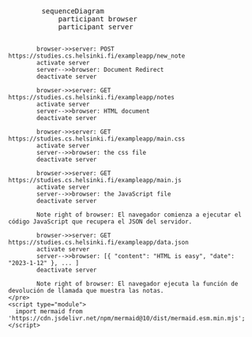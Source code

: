 <!DOCTYPE html>
<html lang="en">
<head>
    <meta charset="UTF-8">
    <meta name="viewport" content="width=device-width, initial-scale=1.0">
    <title>Ejercicio 04 - Nuevo diagrama de notas</title>
</head>
<body>
    <pre class="mermaid">
        sequenceDiagram
            participant browser
            participant server
        
            browser->>server: POST https://studies.cs.helsinki.fi/exampleapp/new_note
            activate server
            server-->>browser: Document Redirect
            deactivate server

            browser->>server: GET https://studies.cs.helsinki.fi/exampleapp/notes
            activate server
            server-->>browser: HTML document
            deactivate server
        
            browser->>server: GET https://studies.cs.helsinki.fi/exampleapp/main.css
            activate server
            server-->>browser: the css file
            deactivate server
        
            browser->>server: GET https://studies.cs.helsinki.fi/exampleapp/main.js
            activate server
            server-->>browser: the JavaScript file
            deactivate server
        
            Note right of browser: El navegador comienza a ejecutar el código JavaScript que recupera el JSON del servidor.
        
            browser->>server: GET https://studies.cs.helsinki.fi/exampleapp/data.json
            activate server
            server-->>browser: [{ "content": "HTML is easy", "date": "2023-1-12" }, ... ]
            deactivate server
        
            Note right of browser: El navegador ejecuta la función de devolución de llamada que muestra las notas.
    </pre>
    <script type="module">
      import mermaid from 'https://cdn.jsdelivr.net/npm/mermaid@10/dist/mermaid.esm.min.mjs';
    </script>
  </body>
</html>
